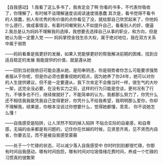 【自我感动】
1.我看了这么多书了，我肯定会了啊
你看的书多，不代表你吸收了，你理解了，有时候不谈理解速度谈阅读速度很愚蠢
其次是，看书觉得不看书的人很蠢，别人有优秀的有价值的点你看见了没，就给那自己欣赏起来了，你他妈什么德行，做成事情没，有着时间嘲笑别人不如提升自己，看看别人的好，傻逼
2.我总是认为妈妈不理解我的选择，我想要去选择自己从事的职业，和方向，但是她认为我一定要入党
—— 妈妈掌控金钱生杀大权，属于绝对地位，我在双方关系中属于弱势

——妈妈看重是我更好的发展，如果入党能够更好的帮我解决前期的困难，找到合适且稳定的发展
我能提供的价值，就是遵从她

——回到当初我依旧可能会遵从她，是阳奉阴违，你是弱势者你怎么可能要求强势者服从于你呢，但是你必须也要重视她的观点，因为她养了你24年，她可以对你的人生提供建议，但不是一定要遵从，我下次肯定不会像当时一样，很生气的大吵一架，这完全没必要，在没有实力之前，这样的行为只能是空谈，更何况有了行为，不够多也不行，继续做就好了，不能简单的认为，我都那么努力了，你凭什么还不相信我我能凭我自己变得更好，你凭什么不给我希望，我明明那么爱你，你却不理解我，结果是，你根本没说过你想要什么，觉得她都懂，乖乖， 你不说她怎么懂！

——自我感受是陷阱，让人浑然不知的掉入陷阱
不贴合实际的自豪感，和自卑感，无端的由来都是有问题的，记住你在优越的时候，见贤思齐焉，见不贤而内自省，你要去见，而不是被自我感受蒙蔽

——处于一个忙碌的状态，可以减少落入自我感受中
你时时刻刻都很忙碌，你那有时间自我感动，哪有时间抱怨，哪有时间对垃圾情绪花费时间，养成一个忙碌的习惯真的很繁荣
